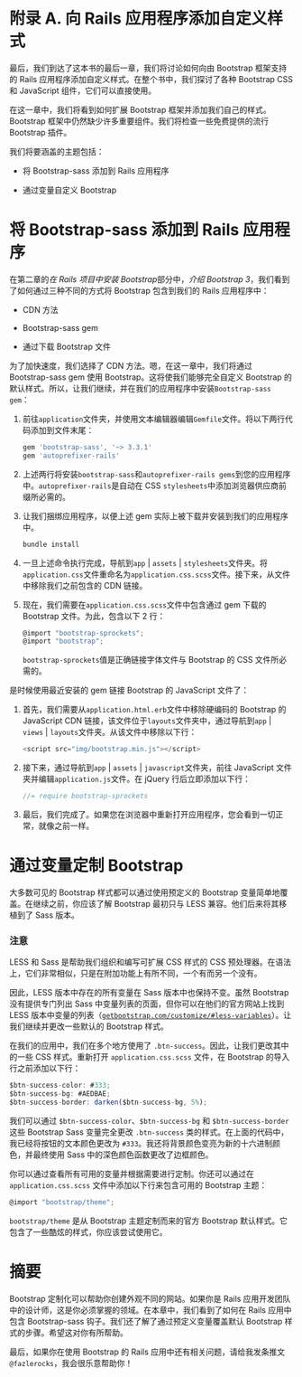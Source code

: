 # 附录 A. 向 Rails 应用程序添加自定义样式

最后，我们到达了这本书的最后一章，我们将讨论如何向由 Bootstrap 框架支持的 Rails 应用程序添加自定义样式。在整个书中，我们探讨了各种 Bootstrap CSS 和 JavaScript 组件，它们可以直接使用。

在这一章中，我们将看到如何扩展 Bootstrap 框架并添加我们自己的样式。Bootstrap 框架中仍然缺少许多重要组件。我们将检查一些免费提供的流行 Bootstrap 插件。

我们将要涵盖的主题包括：

+   将 Bootstrap-sass 添加到 Rails 应用程序

+   通过变量自定义 Bootstrap

# 将 Bootstrap-sass 添加到 Rails 应用程序

在第二章的*在 Rails 项目中安装 Bootstrap*部分中，*介绍 Bootstrap 3*，我们看到了如何通过三种不同的方式将 Bootstrap 包含到我们的 Rails 应用程序中：

+   CDN 方法

+   Bootstrap-sass gem

+   通过下载 Bootstrap 文件

为了加快速度，我们选择了 CDN 方法。嗯，在这一章中，我们将通过 Bootstrap-sass gem 使用 Bootstrap。这将使我们能够完全自定义 Bootstrap 的默认样式。所以，让我们继续，并在我们的应用程序中安装`Bootstrap-sass gem`：

1.  前往`application`文件夹，并使用文本编辑器编辑`Gemfile`文件。将以下两行代码添加到文件末尾：

    ```js
    gem 'bootstrap-sass', '~> 3.3.1'
    gem 'autoprefixer-rails'
    ```

1.  上述两行将安装`bootstrap-sass`和`autoprefixer-rails gems`到您的应用程序中。`autoprefixer-rails`是自动在 CSS `stylesheets`中添加浏览器供应商前缀所必需的。

1.  让我们捆绑应用程序，以便上述 gem 实际上被下载并安装到我们的应用程序中。

    ```js
    bundle install

    ```

1.  一旦上述命令执行完成，导航到`app` | `assets` | `stylesheets`文件夹。将`application.css`文件重命名为`application.css.scss`文件。接下来，从文件中移除我们之前包含的 CDN 链接。

1.  现在，我们需要在`application.css.scss`文件中包含通过 gem 下载的 Bootstrap 文件。为此，包含以下 2 行：

    ```js
    @import "bootstrap-sprockets";
    @import "bootstrap";
    ```

    `bootstrap-sprockets`值是正确链接字体文件与 Bootstrap 的 CSS 文件所必需的。

是时候使用最近安装的 gem 链接 Bootstrap 的 JavaScript 文件了：

1.  首先，我们需要从`application.html.erb`文件中移除硬编码的 Bootstrap 的 JavaScript CDN 链接，该文件位于`layouts`文件夹中，通过导航到`app` | `views` | `layouts`文件夹。从该文件中移除以下行：

    ```js
    <script src="img/bootstrap.min.js"></script>
    ```

1.  接下来，通过导航到`app` | `assets` | `javascript`文件夹，前往 JavaScript 文件夹并编辑`application.js`文件。在 jQuery 行后立即添加以下行：

    ```js
    //= require bootstrap-sprockets
    ```

1.  最后，我们完成了。如果您在浏览器中重新打开应用程序，您会看到一切正常，就像之前一样。

# 通过变量定制 Bootstrap

大多数可见的 Bootstrap 样式都可以通过使用预定义的 Bootstrap 变量简单地覆盖。在继续之前，你应该了解 Bootstrap 最初只与 LESS 兼容。他们后来将其移植到了 Sass 版本。

### 注意

LESS 和 Sass 是帮助我们组织和编写可扩展 CSS 样式的 CSS 预处理器。在语法上，它们非常相似，只是在附加功能上有所不同，一个有而另一个没有。

因此，LESS 版本中存在的所有变量在 Sass 版本中也保持不变。虽然 Bootstrap 没有提供专门列出 Sass 中变量列表的页面，但你可以在他们的官方网站上找到 LESS 版本中变量的列表（[`getbootstrap.com/customize/#less-variables`](http://getbootstrap.com/customize/#less-variables)）。让我们继续并更改一些默认的 Bootstrap 样式。

在我们的应用中，我们在多个地方使用了 `.btn-success`。因此，让我们更改其中的一些 CSS 样式。重新打开 `application.css.scss` 文件，在 Bootstrap 的导入行之前添加以下行：

```js
$btn-success-color: #333;
$btn-success-bg: #AEDBAE;
$btn-success-border: darken($btn-success-bg, 5%);
```

我们可以通过 `$btn-success-color`、`$btn-success-bg` 和 `$btn-success-border` 这些 Bootstrap Sass 变量完全更改 `.btn-success` 类的样式。在上面的代码中，我已经将按钮的文本颜色更改为 `#333`。我还将背景颜色变亮为新的十六进制颜色，并最终使用 Sass 中的深色颜色函数更改了边框颜色。

你可以通过查看所有可用的变量并根据需要进行定制。你还可以通过在 `application.css.scss` 文件中添加以下行来包含可用的 Bootstrap 主题：

```js
@import "bootstrap/theme";
```

`bootstrap/theme` 是从 Bootstrap 主题定制而来的官方 Bootstrap 默认样式。它包含了一些酷炫的样式，你应该尝试使用它。

# 摘要

Bootstrap 定制化可以帮助你创建外观不同的网站。如果你是 Rails 应用开发团队中的设计师，这是你必须掌握的领域。在本章中，我们看到了如何在 Rails 应用中包含 Bootstrap-sass 钩子。我们还了解了通过预定义变量覆盖默认 Bootstrap 样式的步骤。希望这对你有所帮助。

最后，如果你在使用 Bootstrap 的 Rails 应用中还有相关问题，请给我发条推文 `@fazlerocks`，我会很乐意帮助你！
